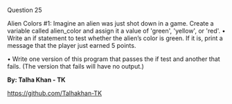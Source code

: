 Question 25

Alien Colors #1: Imagine an alien was just shot down in a game. Create a variable called alien_color and assign it a value of 'green', 'yellow', or 'red'.
• Write an if statement to test whether the alien’s color is green. If it is, print a message that the player just earned 5 points.

• Write one version of this program that passes the if test and another that fails. (The version that fails will have no output.)


**By: Talha Khan - TK**

https://github.com/Talhakhan-TK